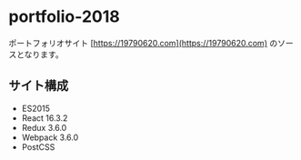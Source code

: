 # portfolio-2018

ポートフォリオサイト [https://19790620.com](https://19790620.com) のソースとなります。

## サイト構成
- ES2015
- React 16.3.2
- Redux 3.6.0
- Webpack 3.6.0
- PostCSS

